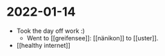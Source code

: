 # 2022-01-14

- Took the day off work :)
  - Went to [[greifensee]]: [[nänikon]] to [[uster]].
- [[healthy internet]]